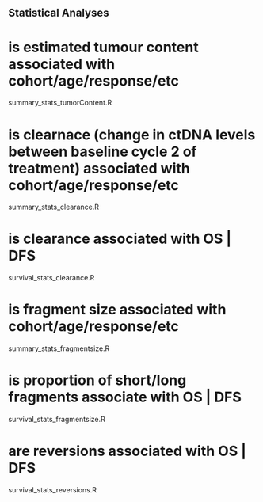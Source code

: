 ## Statistical Analyses

# is estimated tumour content associated with cohort/age/response/etc
summary_stats_tumorContent.R

# is clearnace (change in ctDNA levels between baseline cycle 2 of treatment) associated with cohort/age/response/etc
summary_stats_clearance.R

# is clearance associated with OS | DFS
survival_stats_clearance.R

# is fragment size associated with cohort/age/response/etc
summary_stats_fragmentsize.R

# is proportion of short/long fragments associate with OS | DFS
survival_stats_fragmentsize.R

# are reversions associated with OS | DFS
survival_stats_reversions.R

